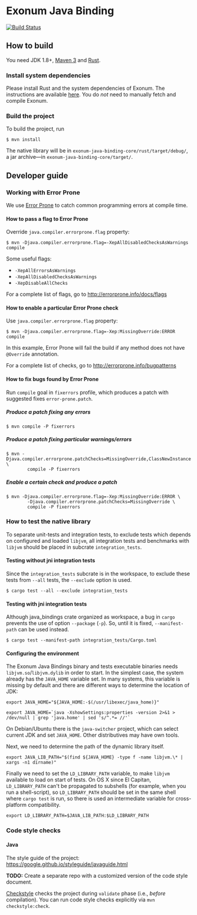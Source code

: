 # Exonum Java Binding

[![Build Status](https://www.travis-ci.com/exonum/exonum-java-binding.svg?token=2dVYazsUZFvBqHW82g4U&branch=master)](https://www.travis-ci.com/exonum/exonum-java-binding)

## How to build
You need JDK 1.8+, [Maven 3](https://maven.apache.org/download.cgi) and [Rust](https://www.rust-lang.org/).

### Install system dependencies
Please install Rust and the system dependencies of 
Exonum. The instructions are available [here](https://github.com/exonum/exonum/blob/v0.4/INSTALL.md).
You do _not_ need to manually fetch and compile Exonum.

### Build the project
To build the project, run
```$sh
$ mvn install
```
The native library will be in `exonum-java-binding-core/rust/target/debug/`, a jar archive&mdash;in `exonum-java-binding-core/target/`.
 
## Developer guide
### Working with Error Prone
We use [Error Prone](https://github.com/google/error-prone/) to catch common programming errors at compile time.

#### How to pass a flag to Error Prone
Override `java.compiler.errorprone.flag` property:
```$sh
$ mvn -Djava.compiler.errorprone.flag=-XepAllDisabledChecksAsWarnings compile
```
Some useful flags:
 * `-XepAllErrorsAsWarnings`
 * `-XepAllDisabledChecksAsWarnings`
 * `-XepDisableAllChecks`

For a complete list of flags, go to http://errorprone.info/docs/flags 

#### How to enable a particular Error Prone check
Use `java.compiler.errorprone.flag` property:
```$sh
$ mvn -Djava.compiler.errorprone.flag=-Xep:MissingOverride:ERROR compile
```
In this example, Error Prone will fail the build if any method 
does not have `@Override` annotation.

For a complete list of checks, go to http://errorprone.info/bugpatterns

#### How to fix bugs found by Error Prone
Run `compile` goal in `fixerrors` profile, 
which produces a patch with suggested fixes `error-prone.patch`.

##### Produce a patch fixing any errors
```$sh
$ mvn compile -P fixerrors
```

##### Produce a patch fixing particular warnings/errors
```$sh
$ mvn -Djava.compiler.errorprone.patchChecks=MissingOverride,ClassNewInstance \
        compile -P fixerrors
```

##### Enable a certain check and produce a patch
```$sh
$ mvn -Djava.compiler.errorprone.flag=-Xep:MissingOverride:ERROR \
        -Djava.compiler.errorprone.patchChecks=MissingOverride \
        compile -P fixerrors
```

### How to test the native library

To separate unit-tests and integration tests, to exclude tests which depends on configured and loaded `libjvm`, 
all integration tests and benchmarks with `libjvm` should be placed in subcrate `integration_tests`. 

#### Testing without jni integration tests

Since the `integration_tests` subcrate is in the workspace, to exclude these tests from `--all` tests, the `--exclude` 
option is used.

```$sh
$ cargo test --all --exclude integration_tests
```

#### Testing with jni integration tests

Although java_bindings crate organized as workspace, a bug in `cargo` prevents the use of option `--package` (`-p`).
So, until it is fixed, `--manifest-path` can be used instead.

```$sh
$ cargo test --manifest-path integration_tests/Cargo.toml
```

#### Configuring the environment

The Exonum Java Bindings binary and tests executable binaries needs `libjvm.so`/`libjvm.dylib` in order to start.
In the simplest case, the system already has the `JAVA_HOME` variable set.
In many systems, this variable is missing by default and there are different ways to determine the location of JDK:

```$sh
export JAVA_HOME="${JAVA_HOME:-$(/usr/libexec/java_home)}"
```

```$sh
export JAVA_HOME=`java -XshowSettings:properties -version 2>&1 > /dev/null | grep 'java.home' | sed 's/^.*= //'`
```

On Debian/Ubuntu there is the `java-switcher` project, which can select current JDK and set `JAVA_HOME`.
Other distributives may have own tools.
 
Next, we need to determine the path of the dynamic library itself.

```$sh
export JAVA_LIB_PATH="$(find ${JAVA_HOME} -type f -name libjvm.\* | xargs -n1 dirname)"
```  

Finally we need to set the `LD_LIBRARY_PATH` variable, to make `libjvm` available to load on start of tests. 
On OS X since El Capitan, `LD_LIBRARY_PATH` can't be propagated to subshells (for example, when you run a shell-script),
so `LD_LIBRARY_PATH` should be set in the same shell where `cargo test` is run, so there is used an intermediate
variable for cross-platform compatibility.

```$sh
export LD_LIBRARY_PATH=$JAVA_LIB_PATH:$LD_LIBRARY_PATH
```  



### Code style checks
#### Java
The style guide of the project: https://google.github.io/styleguide/javaguide.html 

**TODO:** Create a separate repo with a customized version of the code style document.
 
[Checkstyle](http://checkstyle.sourceforge.net/index.html) checks the project during `validate` phase 
(i.e., _before_ compilation). You can run code style checks explicitly via `mvn checkstyle:check`.
